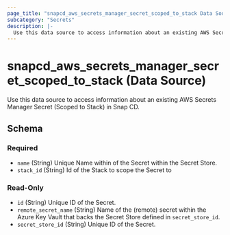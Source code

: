 ```yaml
---
page_title: "snapcd_aws_secrets_manager_secret_scoped_to_stack Data Source - snapcd"
subcategory: "Secrets"
description: |-
  Use this data source to access information about an existing AWS Secrets Manager Secret (Scoped to Stack) in Snap CD.
---
```


# snapcd_aws_secrets_manager_secret_scoped_to_stack (Data Source)

Use this data source to access information about an existing AWS Secrets Manager Secret (Scoped to Stack) in Snap CD.




<!-- schema generated by tfplugindocs -->
## Schema

### Required

- `name` (String) Unique Name within of the Secret within the Secret Store.
- `stack_id` (String) Id of the Stack to scope the Secret to

### Read-Only

- `id` (String) Unique ID of the Secret.
- `remote_secret_name` (String) Name of the (remote) secret within the Azure Key Vault that backs the Secret Store defined in `secret_store_id`.
- `secret_store_id` (String) Unique ID of the Secret.
